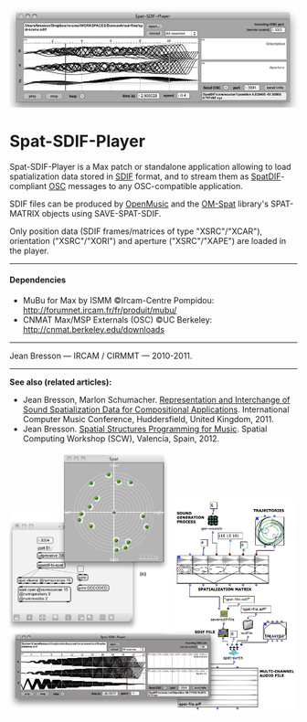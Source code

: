 <center><img src="https://github.com/j-bresson/Spat-SDIF-Player/blob/master/images/spat-sdif-player.png" width=600></center>

# Spat-SDIF-Player

Spat-SDIF-Player is a Max patch or standalone application allowing to load spatialization data stored in [SDIF](http://sdif.sourceforge.net/) format, and to stream them as [SpatDIF](http://www.spatdif.org/)-compliant [OSC](http://opensoundcontrol.org/) messages to any OSC-compatible application.

SDIF files can be produced by [OpenMusic](http://repmus.ircam.fr/openmusic/) and the [OM-Spat](http://support.ircam.fr/docs/om-libraries/main/co/OM-Spat.html) library's SPAT-MATRIX objects using SAVE-SPAT-SDIF.

Only position data (SDIF frames/matrices of type "XSRC"/"XCAR"), orientation ("XSRC"/"XORI") and aperture ("XSRC"/"XAPE") are loaded in the player. 

--------
#### Dependencies

* MuBu for Max by ISMM ©Ircam-Centre Pompidou: http://forumnet.ircam.fr/fr/produit/mubu/
* CNMAT Max/MSP Externals (OSC) ©UC Berkeley: http://cnmat.berkeley.edu/downloads

--------
Jean Bresson — IRCAM / CIRMMT — 2010-2011.


--------
**See also (related articles):** 
* Jean Bresson, Marlon Schumacher. [Representation and Interchange of Sound Spatialization Data for Compositional Applications](https://hal.archives-ouvertes.fr/hal-01169015). International Computer Music Conference, Huddersfield, United Kingdom, 2011.
* Jean Bresson. [Spatial Structures Programming for Music](https://hal.archives-ouvertes.fr/hal-01161314). Spatial Computing Workshop (SCW), Valencia, Spain, 2012.


<img src="https://github.com/j-bresson/Spat-SDIF-Player/blob/master/images/spat-sdif-player-om-max.png" width=600 aligh="right">

